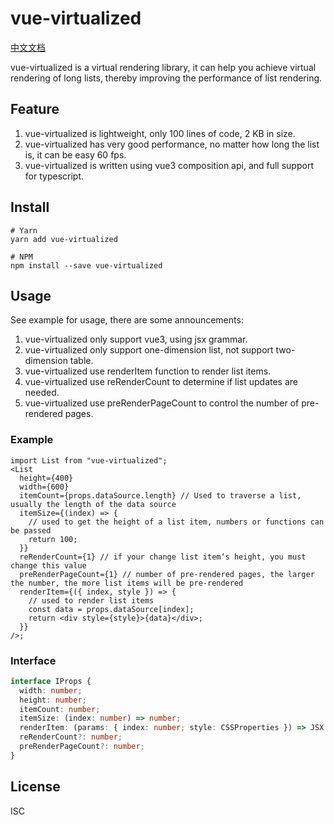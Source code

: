 # vue-virtualized

[中文文档](https://github.com/junqiuzhang/vue-virtualized/blob/master/README_zh-CN.md)

vue-virtualized is a virtual rendering library, it can help you achieve virtual rendering of long lists, thereby improving the performance of list rendering.

## Feature

1. vue-virtualized is lightweight, only 100 lines of code, 2 KB in size.
2. vue-virtualized has very good performance, no matter how long the list is, it can be easy 60 fps.
3. vue-virtualized is written using vue3 composition api, and full support for typescript.

## Install

```
# Yarn
yarn add vue-virtualized

# NPM
npm install --save vue-virtualized
```

## Usage

See example for usage, there are some announcements:

1. vue-virtualized only support vue3, using jsx grammar.
2. vue-virtualized only support one-dimension list, not support two-dimension table.
3. vue-virtualized use renderItem function to render list items.
4. vue-virtualized use reRenderCount to determine if list updates are needed.
5. vue-virtualized use preRenderPageCount to control the number of pre-rendered pages.

### Example

```tsx
import List from "vue-virtualized";
<List
  height={400}
  width={600}
  itemCount={props.dataSource.length} // Used to traverse a list, usually the length of the data source
  itemSize={(index) => {
    // used to get the height of a list item, numbers or functions can be passed
    return 100;
  }}
  reRenderCount={1} // if your change list item‘s height, you must change this value
  preRenderPageCount={1} // number of pre-rendered pages, the larger the number, the more list items will be pre-rendered
  renderItem={({ index, style }) => {
    // used to render list items
    const data = props.dataSource[index];
    return <div style={style}>{data}</div>;
  }}
/>;
```

### Interface

```ts
interface IProps {
  width: number;
  height: number;
  itemCount: number;
  itemSize: (index: number) => number;
  renderItem: (params: { index: number; style: CSSProperties }) => JSX.Element;
  reRenderCount?: number;
  preRenderPageCount?: number;
}
```

## License

ISC
